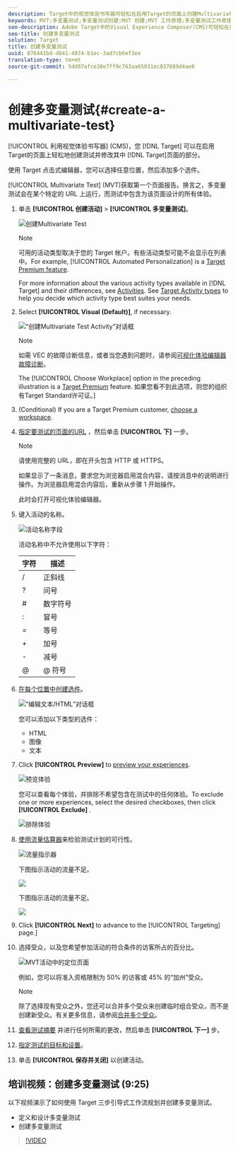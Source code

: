 ```yaml
---
description: Target中的视觉体验书写器可轻松在启用Target的页面上创建Multivariate Test(MVT)，并在Target中修改页面部分。
keywords: MVT;多变量测试;多变量测试创建;MVT 创建;MVT 工作原理;多变量测试工作原理
seo-description: Adobe Target中的Visual Experience Composer(CMS)可轻松在启用Target的页面上创建Multivariate Test(MVT)，并在Target中修改页面部分。
seo-title: 创建多变量测试
solution: Target
title: 创建多变量测试
uuid: 876441bd-d841-4974-b1ec-3ad7cb6ef3ee
translation-type: tm+mt
source-git-commit: 5dd87afce38e7ff9c763aa65031ec837689d4ae8

---
```



# 创建多变量测试{#create-a-multivariate-test}

[!UICONTROL 利用视觉体验书写器] (CMS)，您 [!DNL Target] 可以在启用Target的页面上轻松地创建测试并修改其中 [!DNL Target]页面的部分。

使用 Target 点击式编辑器，您可以选择任意位置，然后添加多个选件。

[!UICONTROL Multivariate Test] (MVT)获取第一个页面报告。换言之，多变量测试会在某个特定的 URL 上运行，而测试中包含为该页面设计的所有体验。

1. 单击 **[!UICONTROL 创建活动]** &gt; **[!UICONTROL 多变量测试]**。

   ![创建Multivariate Test](/help/c-activities/c-multivariate-testing/t-create-multivariate-test/assets/create-multivariate.png)

   >[!NOTE]
   >
   >可用的活动类型取决于您的 Target 帐户。有些活动类型可能不会显示在列表中。For example, [!UICONTROL Automated Personalization] is a [Target Premium feature](/help/c-intro/intro.md#premium).
   >
   >For more information about the various activity types available in [!DNL Target] and their differences, see [Activities](../../../c-activities/activities.md#concept_D317A95A1AB54674BA7AB65C7985BA03). See [Target Activity types](/help/c-activities/target-activities-guide.md) to help you decide which activity type best suites your needs.

1. Select **[!UICONTROL Visual (Default)]**, if necessary.

   ![“创建Multivariate Test Activity”对话框](/help/c-activities/c-multivariate-testing/t-create-multivariate-test/assets/create-mvt-dialog.png)

   >[!NOTE]
   >
   >如需 VEC 的故障诊断信息，或者当您遇到问题时，请参阅[可视化体验编辑器故障诊断](/help/c-experiences/c-visual-experience-composer/r-troubleshoot-composer/troubleshoot-composer.md)。
   >
   >The [!UICONTROL Choose Workplace] option in the preceding illustration is a [Target Premium](/help/c-intro/intro.md) feature. 如果您看不到此选项，则您的组织有Target Standard许可证。]

1. (Conditional) If you are a Target Premium customer, [choose a workspace](/help/administrating-target/c-user-management/property-channel/property-channel.md).

1. [指定要测试的页面的URL](../../../c-activities/c-multivariate-testing/t-create-multivariate-test/url.md#concept_C12E4A85FF3B4E518E3110F6CF1AF9C0) ，然后单击 **[!UICONTROL 下]** 一步。

   >[!NOTE]
   >
   >请使用完整的 URL，即在开头包含 HTTP 或 HTTPS。

   如果显示了一条消息，要求您为浏览器启用混合内容，请按消息中的说明进行操作。为浏览器启用混合内容后，重新从步骤 1 开始操作。

   此时会打开可视化体验编辑器。

1. 键入活动的名称。

   ![活动名称字段](/help/c-activities/c-multivariate-testing/t-create-multivariate-test/assets/activityname.png)

   活动名称中不允许使用以下字符：

   | 字符 | 描述 |
   |--- |--- |
   | / | 正斜线 |
   | ? | 问号 |
   | # | 数字符号 |
   | : | 冒号 |
   | = | 等号 |
   | + | 加号 |
   | - | 减号 |
   | @ | @ 符号 |

1. [在每个位置中创建选件](../../../c-activities/c-multivariate-testing/t-create-multivariate-test/add-offers.md#concept_DCE6B45C30F7419B8EC17AFDEE8D8AA6)。

   ![“编辑文本/HTML”对话框](/help/c-activities/c-multivariate-testing/t-create-multivariate-test/assets/editoffers.png)

   您可以添加以下类型的选件：

   * HTML
   * 图像
   * 文本

1. Click **[!UICONTROL Preview]** to [preview your experiences](/help/c-activities/c-multivariate-testing/t-create-multivariate-test/preview-experiences.md).

   ![预览体验](/help/c-activities/c-multivariate-testing/t-create-multivariate-test/assets/preview-mvt.png)

   您可以查看每个体验，并排除不希望包含在测试中的任何体验。To exclude one or more experiences, select the desired checkboxes, then click **[!UICONTROL Exclude]** .

   ![排除体验](/help/c-activities/c-multivariate-testing/t-create-multivariate-test/assets/preview-mvt-exclude.png)

1. [使用流量估算器](../../../c-activities/c-multivariate-testing/t-create-multivariate-test/traffic-estimator.md#task_71AA6922AFD447EA8C5E610A78ABA714)来检验测试计划的可行性。

   ![流量指示器](/help/c-activities/c-multivariate-testing/t-create-multivariate-test/assets/mvt-traffic-indicator.png)

   下图指示活动的流量不足。

   ![](assets/estimator.png)

   下图指示活动的流量不足。

   ![](assets/estimator2.png)

1. Click **[!UICONTROL Next]** to advance to the [!UICONTROL Targeting] page.]

1. 选择受众，以及您希望参加活动的符合条件的访客所占的百分比。

   ![MVT活动中的定位页面](/help/c-activities/c-multivariate-testing/t-create-multivariate-test/assets/mvt_audperc.png)

   例如，您可以将准入资格限制为 50% 的访客或 45% 的“加州”受众。

   >[!NOTE]
   >
   >除了选择现有受众之外，您还可以合并多个受众来创建临时组合受众，而不是创建新受众。有关更多信息，请参阅[合并多个受众](../../../c-target/combining-multiple-audiences.md#concept_A7386F1EA4394BD2AB72399C225981E5)。

1. [查看测试摘要](../../../c-activities/c-multivariate-testing/t-create-multivariate-test/test-summary.md#reference_971AB225963A4DC18EEB5B0E20F0A4A7) 并进行任何所需的更改，然后单击 **[!UICONTROL 下一]** 步。

1. [指定测试的目标和设置](../../../c-activities/c-multivariate-testing/t-create-multivariate-test/goals-and-settings.md#reference_B25389FD6F3A4989801E740364B089CC)。

1. 单击 **[!UICONTROL 保存并关闭]** 以创建活动。

## 培训视频：创建多变量测试 (9:25)

以下视频演示了如何使用 Target 三步引导式工作流规划并创建多变量测试。

* 定义和设计多变量测试
* 创建多变量测试

>[!VIDEO](https://video.tv.adobe.com/v/17395?captions=chi_hans)
